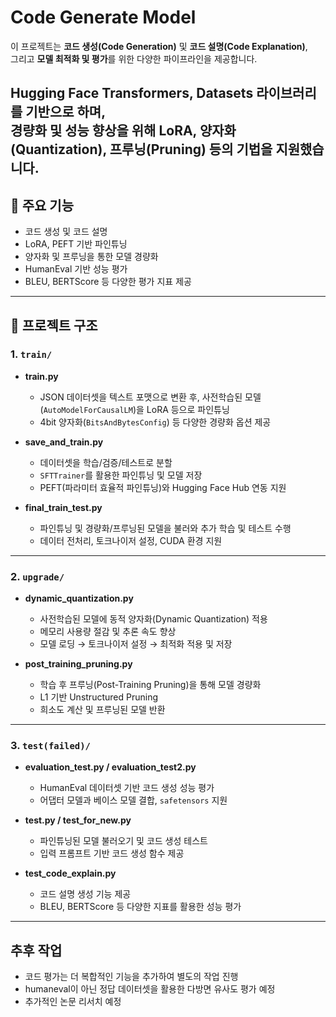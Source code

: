 # Code Generate Model

이 프로젝트는 **코드 생성(Code Generation)** 및 **코드 설명(Code Explanation)**,  
그리고 **모델 최적화 및 평가**를 위한 다양한 파이프라인을 제공합니다.  

Hugging Face Transformers, Datasets 라이브러리를 기반으로 하며,  
경량화 및 성능 향상을 위해 LoRA, 양자화(Quantization), 프루닝(Pruning) 등의 기법을 지원했습니다.
---

## 🚀 주요 기능
- 코드 생성 및 코드 설명
- LoRA, PEFT 기반 파인튜닝
- 양자화 및 프루닝을 통한 모델 경량화
- HumanEval 기반 성능 평가
- BLEU, BERTScore 등 다양한 평가 지표 제공

---

## 📂 프로젝트 구조

### 1. `train/`
- **train.py**  
  - JSON 데이터셋을 텍스트 포맷으로 변환 후, 사전학습된 모델(`AutoModelForCausalLM`)을 LoRA 등으로 파인튜닝  
  - 4bit 양자화(`BitsAndBytesConfig`) 등 다양한 경량화 옵션 제공  

- **save_and_train.py**  
  - 데이터셋을 학습/검증/테스트로 분할  
  - `SFTTrainer`를 활용한 파인튜닝 및 모델 저장  
  - PEFT(파라미터 효율적 파인튜닝)와 Hugging Face Hub 연동 지원  

- **final_train_test.py**  
  - 파인튜닝 및 경량화/프루닝된 모델을 불러와 추가 학습 및 테스트 수행  
  - 데이터 전처리, 토크나이저 설정, CUDA 환경 지원  

---

### 2. `upgrade/`
- **dynamic_quantization.py**  
  - 사전학습된 모델에 동적 양자화(Dynamic Quantization) 적용  
  - 메모리 사용량 절감 및 추론 속도 향상  
  - 모델 로딩 → 토크나이저 설정 → 최적화 적용 및 저장  

- **post_training_pruning.py**  
  - 학습 후 프루닝(Post-Training Pruning)을 통해 모델 경량화  
  - L1 기반 Unstructured Pruning  
  - 희소도 계산 및 프루닝된 모델 반환  

---

### 3. `test(failed)/` 
- **evaluation_test.py / evaluation_test2.py**  
  - HumanEval 데이터셋 기반 코드 생성 성능 평가  
  - 어댑터 모델과 베이스 모델 결합, `safetensors` 지원  

- **test.py / test_for_new.py**  
  - 파인튜닝된 모델 불러오기 및 코드 생성 테스트  
  - 입력 프롬프트 기반 코드 생성 함수 제공  

- **test_code_explain.py**  
  - 코드 설명 생성 기능 제공  
  - BLEU, BERTScore 등 다양한 지표를 활용한 성능 평가  

---

## 추후 작업
- 코드 평가는 더 복합적인 기능을 추가하여 별도의 작업 진행
- humaneval이 아닌 정답 데이터셋을 활용한 다방면 유사도 평가 예정
- 추가적인 논문 리서치 예정

